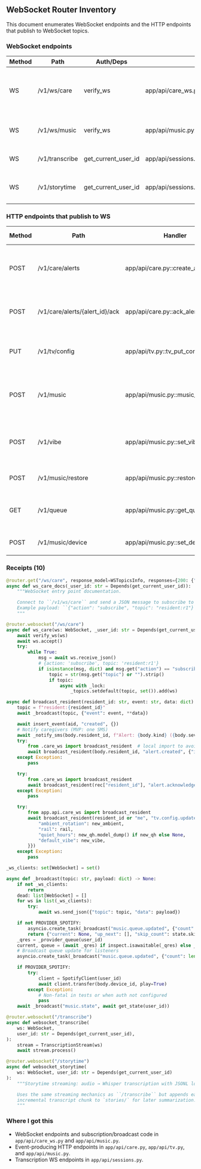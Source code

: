 ## WebSocket Router Inventory

This document enumerates WebSocket endpoints and the HTTP endpoints that publish to WebSocket topics.

### WebSocket endpoints

| Method | Path | Auth/Deps | Handler | Purpose |
| --- | --- | --- | --- | --- |
| WS | /v1/ws/care | verify_ws | app/api/care_ws.py::ws_care | Topic-based pub/sub (subscribe to `resident:{id}`) |
| WS | /v1/ws/music | verify_ws | app/api/music.py::ws_music | Broadcast music state/queue updates |
| WS | /v1/transcribe | get_current_user_id | app/api/sessions.py::websocket_transcribe | Bidirectional streaming transcription |
| WS | /v1/storytime | get_current_user_id | app/api/sessions.py::websocket_storytime | Streaming transcription + JSONL logging |

### HTTP endpoints that publish to WS

| Method | Path | Handler | Publishes | Side-effects |
| --- | --- | --- | --- | --- |
| POST | /v1/care/alerts | app/api/care.py::create_alert | resident:{resident_id} event=alert.created | Insert alert, insert event, enqueue SMS |
| POST | /v1/care/alerts/{alert_id}/ack | app/api/care.py::ack_alert | resident:{resident_id} event=alert.acknowledged | Update alert, insert event, metrics |
| PUT | /v1/tv/config | app/api/tv.py::tv_put_config | resident:{resident_id} event=tv.config.updated | Persist TV config, WS broadcast |
| POST | /v1/music | app/api/music.py::music_command | topic=music.state | Update music state, external provider calls |
| POST | /v1/vibe | app/api/music.py::set_vibe | topic=music.state | Update vibe, cap volume, external provider calls |
| POST | /v1/music/restore | app/api/music.py::restore_volume | topic=music.state | Restore ducked volume |
| GET | /v1/queue | app/api/music.py::get_queue | topic=music.queue.updated | Broadcast queue counts after fetch |
| POST | /v1/music/device | app/api/music.py::set_device | topic=music.state | Device transfer + broadcast |

### Receipts (10)

```79:86:app/api/care_ws.py
@router.get("/ws/care", response_model=WSTopicsInfo, responses={200: {"model": WSTopicsInfo}})
async def ws_care_docs(_user_id: str = Depends(get_current_user_id)):
    """WebSocket entry point documentation.

    Connect to ``/v1/ws/care`` and send a JSON message to subscribe to a topic.
    Example payload: ``{"action": "subscribe", "topic": "resident:r1"}``.
    """
```

```89:101:app/api/care_ws.py
@router.websocket("/ws/care")
async def ws_care(ws: WebSocket, _user_id: str = Depends(get_current_user_id)):
    await verify_ws(ws)
    await ws.accept()
    try:
        while True:
            msg = await ws.receive_json()
            # {action: 'subscribe', topic: 'resident:r1'}
            if isinstance(msg, dict) and msg.get("action") == "subscribe":
                topic = str(msg.get("topic") or "").strip()
                if topic:
                    async with _lock:
                        _topics.setdefault(topic, set()).add(ws)
```

```113:116:app/api/care_ws.py
async def broadcast_resident(resident_id: str, event: str, data: dict) -> None:
    topic = f"resident:{resident_id}"
    await _broadcast(topic, {"event": event, **data})
```

```206:213:app/api/care.py
    await insert_event(aid, "created", {})
    # Notify caregivers (MVP: one SMS)
    await _notify_sms(body.resident_id, f"Alert: {body.kind} ({body.severity})")
    try:
        from .care_ws import broadcast_resident  # local import to avoid cycle at import time
        await broadcast_resident(body.resident_id, "alert.created", {"id": aid, "kind": body.kind, "severity": body.severity})
    except Exception:
        pass
```

```230:233:app/api/care.py
    try:
        from .care_ws import broadcast_resident
        await broadcast_resident(rec["resident_id"], "alert.acknowledged", {"id": alert_id, "by": (body.by if body else None)})
    except Exception:
        pass
```

```621:629:app/api/tv.py
    try:
        from app.api.care_ws import broadcast_resident
        await broadcast_resident(resident_id or "me", "tv.config.updated", {"config": {
            "ambient_rotation": new_ambient,
            "rail": rail,
            "quiet_hours": new_qh.model_dump() if new_qh else None,
            "default_vibe": new_vibe,
        }})
    except Exception:
        pass
```

```343:353:app/api/music.py
_ws_clients: set[WebSocket] = set()

async def _broadcast(topic: str, payload: dict) -> None:
    if not _ws_clients:
        return
    dead: list[WebSocket] = []
    for ws in list(_ws_clients):
        try:
            await ws.send_json({"topic": topic, "data": payload})
```

```763:769:app/api/music.py
    if not PROVIDER_SPOTIFY:
        asyncio.create_task(_broadcast("music.queue.updated", {"count": 0}))
        return {"current": None, "up_next": [], "skip_count": state.skip_count}
    _qres = _provider_queue(user_id)
    current, queue = (await _qres) if inspect.isawaitable(_qres) else _qres
    # Broadcast queue update for listeners
    asyncio.create_task(_broadcast("music.queue.updated", {"count": len(queue)}))
```

```900:907:app/api/music.py
    if PROVIDER_SPOTIFY:
        try:
            client = SpotifyClient(user_id)
            await client.transfer(body.device_id, play=True)
        except Exception:
            # Non-fatal in tests or when auth not configured
            pass
    await _broadcast("music.state", await get_state(user_id))
```

```163:170:app/api/sessions.py
@router.websocket("/transcribe")
async def websocket_transcribe(
    ws: WebSocket,
    user_id: str = Depends(get_current_user_id),
):
    stream = TranscriptionStream(ws)
    await stream.process()
```

```172:182:app/api/sessions.py
@router.websocket("/storytime")
async def websocket_storytime(
    ws: WebSocket, user_id: str = Depends(get_current_user_id)
):
    """Storytime streaming: audio → Whisper transcription with JSONL logging.

    Uses the same streaming mechanics as ``/transcribe`` but appends each
    incremental transcript chunk to `stories/` for later summarization.
    """
```

### Where I got this
- WebSocket endpoints and subscription/broadcast code in `app/api/care_ws.py` and `app/api/music.py`.
- Event-producing HTTP endpoints in `app/api/care.py`, `app/api/tv.py`, and `app/api/music.py`.
- Transcription WS endpoints in `app/api/sessions.py`.

